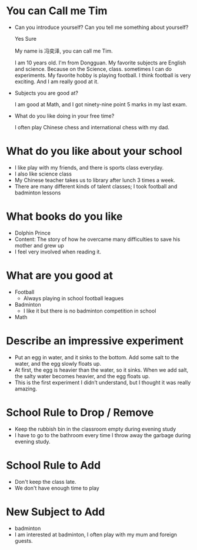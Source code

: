 # You can Call me Tim
- Can you introduce yourself? Can you tell me something about yourself? 
  
	Yes Sure
	
	My name is 冯奕泽, you can call me Tim. 
	
	I am 10 years old. I'm from Dongguan.	My favorite subjects are English and science. Because on the Science, class. sometimes I can do experiments. My favorite hobby is playing football. I think football is very exciting. And I am really good at it.

- Subjects you are good at?

	I am good at Math, and I got ninety-nine point 5 marks in my last exam.

- What do you like doing in your free time?	

	I often play	Chinese chess and international chess with my dad.
# What do you like about your school

- I like play with my friends, and there is sports class everyday.
- I also like science class
- My Chinese teacher takes us to library after lunch 3 times a week.
- There are many different kinds of talent classes; I took football and badminton lessons
# What books do you like

- Dolphin Prince
- Content: The story of how he overcame many difficulties to save his mother and grew up
- I feel very involved when reading it.

# What are you good at

- Football
	- Always playing in school football leagues
- Badminton
	- I like it but there is no badminton competition in school
- Math
# Describe an impressive experiment

- Put an egg in water, and it sinks to the bottom.  Add some salt to the water, and the egg slowly floats up.
- At first, the egg is heavier than the water, so it sinks.  When we add salt, the salty water becomes heavier, and the egg floats up.
- This is the first experiment I didn’t understand, but I thought it was really amazing.
# School Rule to Drop / Remove

- Keep the rubbish bin in the classroom empty during evening study
- I have to go to the bathroom every time I throw away the garbage during evening study.
# School Rule to Add

- Don't keep the class late.
- We don't have enough time to play
# New Subject to Add

- badminton
- I am interested at badminton, I often play with my mum and foreign guests.